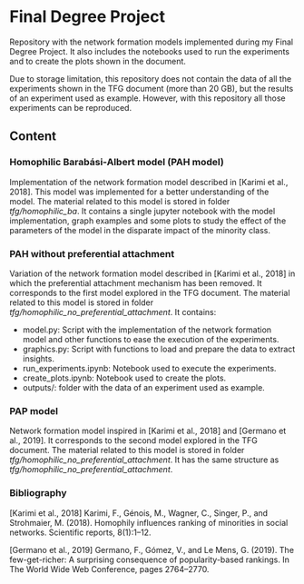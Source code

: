 # Final Degree Project

Repository with the network formation models implemented during my Final Degree Project. It also includes the notebooks used to run the experiments and to create the plots shown in the document.

Due to storage limitation, this repository does not contain the data of all the experiments shown in the TFG document (more than 20 GB), but the results of an experiment used as example. However, with this repository all those experiments can be reproduced.

## Content

### Homophilic Barabási-Albert model (PAH model)

Implementation of the network formation model described in [Karimi et al., 2018]. This model was implemented for a better understanding of the model. The material related to this model is stored in folder *tfg/homophilic_ba*. It contains a single jupyter notebook with the model implementation, graph examples and some plots to study the effect of the parameters of the model in the disparate impact of the minority class.

### PAH without preferential attachment

Variation of the network formation model described in [Karimi et al., 2018] in which the preferential attachment mechanism has been removed. It corresponds to the first model explored in the TFG document. The material related to this model is stored in folder *tfg/homophilic_no_preferential_attachment*. It contains:

  *  model.py: Script with the implementation of the network formation model and other functions to ease the execution of the experiments.
  *  graphics.py: Script with functions to load and prepare the data to extract insights.
  *  run_experiments.ipynb: Notebook used to execute the experiments.
  *  create_plots.ipynb: Notebook used to create the plots.
  *  outputs/: folder with the data of an experiment used as example.

### PAP model

Network formation model inspired in [Karimi et al., 2018] and [Germano et al., 2019]. It corresponds to the second model explored in the TFG document. The material related to this model is stored in folder *tfg/homophilic_no_preferential_attachment*. It has the same structure as *tfg/homophilic_no_preferential_attachment*.

### Bibliography

[Karimi et al., 2018] Karimi, F., Génois, M., Wagner, C., Singer, P., and Strohmaier, M. (2018). Homophily influences ranking of minorities in social networks. Scientific reports, 8(1):1–12.

[Germano et al., 2019] Germano, F., Gómez, V., and Le Mens, G. (2019). The few-get-richer: A surprising consequence of popularity-based rankings. In The World Wide Web Conference, pages 2764–2770.
